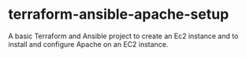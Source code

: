 # terraform-ansible-apache-setup
A basic Terraform and Ansible project to create an Ec2 instance and to install and configure Apache on an EC2 instance.
